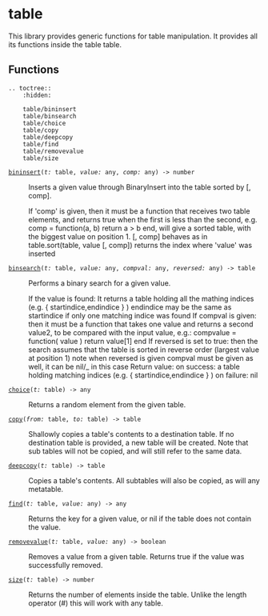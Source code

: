 # table

This library provides generic functions for table manipulation. It provides all its functions inside the table table.

## Functions

```eval_rst
.. toctree::
    :hidden:

    table/bininsert
    table/binsearch
    table/choice
    table/copy
    table/deepcopy
    table/find
    table/removevalue
    table/size
```

<dl class="describe">
<dt><code class="descname"><a href="table/bininsert.html">bininsert</a>(<i>t:</i> table, <i>value:</i> any, <i>comp:</i> any) -> number</code></dt>
<dd>

Inserts a given value through BinaryInsert into the table sorted by [, comp].

If 'comp' is given, then it must be a function that receives two table elements, and returns true when the first is less than the second, e.g. comp = function(a, b) return a > b end, will give a sorted table, with the biggest value on position 1. [, comp] behaves as in table.sort(table, value [, comp]) returns the index where 'value' was inserted

</dd>
<dt><code class="descname"><a href="table/binsearch.html">binsearch</a>(<i>t:</i> table, <i>value:</i> any, <i>compval:</i> any, <i>reversed:</i> any) -> table</code></dt>
<dd>

Performs a binary search for a given value.

If the  value is found:
	It returns a table holding all the mathing indices (e.g. { startindice,endindice } )
	endindice may be the same as startindice if only one matching indice was found
If compval is given:
	then it must be a function that takes one value and returns a second value2,
	to be compared with the input value, e.g.:
	compvalue = function( value ) return value[1] end
If reversed is set to true:
	then the search assumes that the table is sorted in reverse order (largest value at position 1)
	note when reversed is given compval must be given as well, it can be nil/_ in this case
Return value:
	on success: a table holding matching indices (e.g. { startindice,endindice } )
	on failure: nil

</dd>
<dt><code class="descname"><a href="table/choice.html">choice</a>(<i>t:</i> table) -> any</code></dt>
<dd>

Returns a random element from the given table.

</dd>
<dt><code class="descname"><a href="table/copy.html">copy</a>(<i>from:</i> table, <i>to:</i> table) -> table</code></dt>
<dd>

Shallowly copies a table's contents to a destination table. If no destination table is provided, a new table will be created. Note that sub tables will not be copied, and will still refer to the same data.

</dd>
<dt><code class="descname"><a href="table/deepcopy.html">deepcopy</a>(<i>t:</i> table) -> table</code></dt>
<dd>

Copies a table's contents. All subtables will also be copied, as will any metatable.

</dd>
<dt><code class="descname"><a href="table/find.html">find</a>(<i>t:</i> table, <i>value:</i> any) -> any</code></dt>
<dd>

Returns the key for a given value, or nil if the table does not contain the value.

</dd>
<dt><code class="descname"><a href="table/removevalue.html">removevalue</a>(<i>t:</i> table, <i>value:</i> any) -> boolean</code></dt>
<dd>

Removes a value from a given table. Returns true if the value was successfully removed.

</dd>
<dt><code class="descname"><a href="table/size.html">size</a>(<i>t:</i> table) -> number</code></dt>
<dd>

Returns the number of elements inside the table. Unlike the length operator (#) this will work with any table.

</dd>
</dl>
